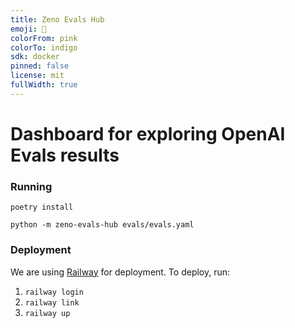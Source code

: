 ```yaml
---
title: Zeno Evals Hub
emoji: 🏃
colorFrom: pink
colorTo: indigo
sdk: docker
pinned: false
license: mit
fullWidth: true
---
```


# Dashboard for exploring OpenAI Evals results

### Running

`poetry install`

`python -m zeno-evals-hub evals/evals.yaml`

### Deployment

We are using [Railway]() for deployment. To deploy, run:

1. `railway login`
2. `railway link`
3. `railway up`

